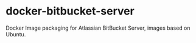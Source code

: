 # docker-bitbucket-server
Docker Image packaging for Atlassian BitBucket Server, images based on Ubuntu.
